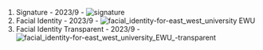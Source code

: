 1. Signature - 2023/9 - ![signature](https://github.com/tasnimaramaria/url_accessible_files/assets/144686211/a4a6112c-d245-4931-ad57-467c83413452)
2. Facial Identity - 2023/9 - ![facial_identity-for-east_west_university EWU](https://github.com/tasnimaramaria/url_accessible_files/assets/144686211/8bcc2f37-9a07-4bf5-81c0-e913b1320a8f)
3. Facial Identity Transparent - 2023/9 - ![facial_identity-for-east_west_university_EWU_-transparent](https://github.com/tasnimaramaria/url_accessible_files/assets/144686211/4d47c8de-915f-4a56-8e1e-b098b9a00880)
